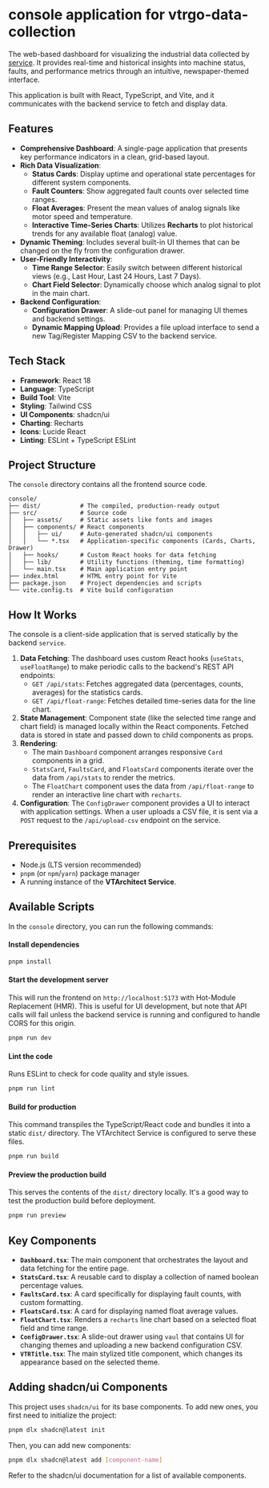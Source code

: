 # console application for vtrgo-data-collection
 
The web-based dashboard for visualizing the industrial data collected by [service](../service/README.md). It provides real-time and historical insights into machine status, faults, and performance metrics through an intuitive, newspaper-themed interface.

This application is built with React, TypeScript, and Vite, and it communicates with the backend service to fetch and display data.

## Features

*   **Comprehensive Dashboard**: A single-page application that presents key performance indicators in a clean, grid-based layout.
*   **Rich Data Visualization**:
    *   **Status Cards**: Display uptime and operational state percentages for different system components.
    *   **Fault Counters**: Show aggregated fault counts over selected time ranges.
    *   **Float Averages**: Present the mean values of analog signals like motor speed and temperature.
    *   **Interactive Time-Series Charts**: Utilizes **Recharts** to plot historical trends for any available float (analog) value.
*   **Dynamic Theming**: Includes several built-in UI themes that can be changed on the fly from the configuration drawer.
*   **User-Friendly Interactivity**:
    *   **Time Range Selector**: Easily switch between different historical views (e.g., Last Hour, Last 24 Hours, Last 7 Days).
    *   **Chart Field Selector**: Dynamically choose which analog signal to plot in the main chart.
*   **Backend Configuration**:
    *   **Configuration Drawer**: A slide-out panel for managing UI themes and backend settings.
    *   **Dynamic Mapping Upload**: Provides a file upload interface to send a new Tag/Register Mapping CSV to the backend service.

## Tech Stack

*   **Framework**: React 18
*   **Language**: TypeScript
*   **Build Tool**: Vite
*   **Styling**: Tailwind CSS
*   **UI Components**: shadcn/ui
*   **Charting**: Recharts
*   **Icons**: Lucide React
*   **Linting**: ESLint + TypeScript ESLint

## Project Structure

The `console` directory contains all the frontend source code.

```
console/
├── dist/           # The compiled, production-ready output
├── src/            # Source code
│   ├── assets/     # Static assets like fonts and images
│   ├── components/ # React components
│   │   ├── ui/     # Auto-generated shadcn/ui components
│   │   └── *.tsx   # Application-specific components (Cards, Charts, Drawer)
│   ├── hooks/      # Custom React hooks for data fetching
│   ├── lib/        # Utility functions (theming, time formatting)
│   └── main.tsx    # Main application entry point
├── index.html      # HTML entry point for Vite
├── package.json    # Project dependencies and scripts
└── vite.config.ts  # Vite build configuration
```

## How It Works

The console is a client-side application that is served statically by the backend `service`.

1.  **Data Fetching**: The dashboard uses custom React hooks (`useStats`, `useFloatRange`) to make periodic calls to the backend's REST API endpoints:
    *   `GET /api/stats`: Fetches aggregated data (percentages, counts, averages) for the statistics cards.
    *   `GET /api/float-range`: Fetches detailed time-series data for the line chart.
2.  **State Management**: Component state (like the selected time range and chart field) is managed locally within the React components. Fetched data is stored in state and passed down to child components as props.
3.  **Rendering**:
    *   The main `Dashboard` component arranges responsive `Card` components in a grid.
    *   `StatsCard`, `FaultsCard`, and `FloatsCard` components iterate over the data from `/api/stats` to render the metrics.
    *   The `FloatChart` component uses the data from `/api/float-range` to render an interactive line chart with `recharts`.
4.  **Configuration**: The `ConfigDrawer` component provides a UI to interact with application settings. When a user uploads a CSV file, it is sent via a `POST` request to the `/api/upload-csv` endpoint on the service.

## Prerequisites

*   Node.js (LTS version recommended)
*   `pnpm` (or `npm`/`yarn`) package manager
*   A running instance of the **VTArchitect Service**.

## Available Scripts

In the `console` directory, you can run the following commands:

#### Install dependencies

```bash
pnpm install
```

#### Start the development server

This will run the frontend on `http://localhost:5173` with Hot-Module Replacement (HMR). This is useful for UI development, but note that API calls will fail unless the backend service is running and configured to handle CORS for this origin.

```bash
pnpm run dev
```

#### Lint the code

Runs ESLint to check for code quality and style issues.

```bash
pnpm run lint
```

#### Build for production

This command transpiles the TypeScript/React code and bundles it into a static `dist/` directory. The VTArchitect Service is configured to serve these files.

```bash
pnpm run build
```

#### Preview the production build

This serves the contents of the `dist/` directory locally. It's a good way to test the production build before deployment.

```bash
pnpm run preview
```

## Key Components

*   **`Dashboard.tsx`**: The main component that orchestrates the layout and data fetching for the entire page.
*   **`StatsCard.tsx`**: A reusable card to display a collection of named boolean percentage values.
*   **`FaultsCard.tsx`**: A card specifically for displaying fault counts, with custom formatting.
*   **`FloatsCard.tsx`**: A card for displaying named float average values.
*   **`FloatChart.tsx`**: Renders a `recharts` line chart based on a selected float field and time range.
*   **`ConfigDrawer.tsx`**: A slide-out drawer using `vaul` that contains UI for changing themes and uploading a new backend configuration CSV.
*   **`VTRTitle.tsx`**: The main stylized title component, which changes its appearance based on the selected theme.

## Adding shadcn/ui Components

This project uses `shadcn/ui` for its base components. To add new ones, you first need to initialize the project:

```bash
pnpm dlx shadcn@latest init
```

Then, you can add new components:

```bash
pnpm dlx shadcn@latest add [component-name]
```

Refer to the shadcn/ui documentation for a list of available components.